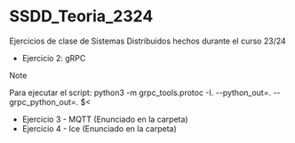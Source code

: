 # SSDD_Teoria_2324
Ejercicios de clase de Sistemas Distribuidos hechos durante el curso 23/24

- Ejercicio 2: gRPC 	
> [!NOTE] 
> Para ejecutar el script: python3 -m grpc_tools.protoc -I. --python_out=. --grpc_python_out=. $<
- Ejercicio 3 - MQTT (Enunciado en la carpeta)
- Ejercicio 4 - Ice (Enunciado en la carpeta)